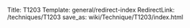 Title: T1203
Template: general/redirect-index
RedirectLink: /techniques/T1203
save_as: wiki/Technique/T1203/index.html